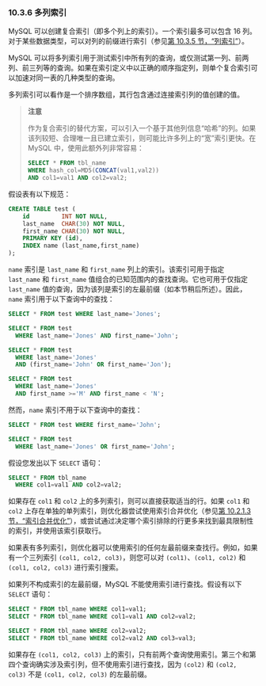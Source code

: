 ### 10.3.6 多列索引

MySQL 可以创建复合索引（即多个列上的索引）。一个索引最多可以包含 16 列。对于某些数据类型，可以对列的前缀进行索引（参见[第 10.3.5 节，“列索引”](#10.3.5-列索引)）。

MySQL 可以将多列索引用于测试索引中所有列的查询，或仅测试第一列、前两列、前三列等的查询。如果在索引定义中以正确的顺序指定列，则单个复合索引可以加速对同一表的几种类型的查询。

多列索引可以看作是一个排序数组，其行包含通过连接索引列的值创建的值。

> **注意**
>
> 作为复合索引的替代方案，可以引入一个基于其他列信息“哈希”的列。如果该列较短、合理唯一且已建立索引，则可能比许多列上的“宽”索引更快。在 MySQL 中，使用此额外列非常容易：
>
> ```sql
> SELECT * FROM tbl_name
> WHERE hash_col=MD5(CONCAT(val1,val2))
> AND col1=val1 AND col2=val2;
> ```

假设表有以下规范：

```sql
CREATE TABLE test (
    id         INT NOT NULL,
    last_name  CHAR(30) NOT NULL,
    first_name CHAR(30) NOT NULL,
    PRIMARY KEY (id),
    INDEX name (last_name,first_name)
);
```

`name` 索引是 `last_name` 和 `first_name` 列上的索引。该索引可用于指定 `last_name` 和 `first_name` 值组合的已知范围内的查找查询。它也可用于仅指定 `last_name` 值的查询，因为该列是索引的左最前缀（如本节稍后所述）。因此，`name` 索引用于以下查询中的查找：

```sql
SELECT * FROM test WHERE last_name='Jones';

SELECT * FROM test
  WHERE last_name='Jones' AND first_name='John';

SELECT * FROM test
  WHERE last_name='Jones'
  AND (first_name='John' OR first_name='Jon');

SELECT * FROM test
  WHERE last_name='Jones'
  AND first_name >='M' AND first_name < 'N';
```

然而，`name` 索引不用于以下查询中的查找：

```sql
SELECT * FROM test WHERE first_name='John';

SELECT * FROM test
  WHERE last_name='Jones' OR first_name='John';
```

假设您发出以下 `SELECT` 语句：

```sql
SELECT * FROM tbl_name
  WHERE col1=val1 AND col2=val2;
```

如果存在 `col1` 和 `col2` 上的多列索引，则可以直接获取适当的行。如果 `col1` 和 `col2` 上存在单独的单列索引，则优化器尝试使用索引合并优化（参见[第 10.2.1.3 节，“索引合并优化”](#10.2.1.3-索引合并优化)），或尝试通过决定哪个索引排除的行更多来找到最具限制性的索引，并使用该索引获取行。

如果表有多列索引，则优化器可以使用索引的任何左最前缀来查找行。例如，如果有一个三列索引 `(col1, col2, col3)`，则您可以对 `(col1)`、`(col1, col2)` 和 `(col1, col2, col3)` 进行索引搜索。

如果列不构成索引的左最前缀，MySQL 不能使用索引进行查找。假设有以下 `SELECT` 语句：

```sql
SELECT * FROM tbl_name WHERE col1=val1;
SELECT * FROM tbl_name WHERE col1=val1 AND col2=val2;

SELECT * FROM tbl_name WHERE col2=val2;
SELECT * FROM tbl_name WHERE col2=val2 AND col3=val3;
```

如果存在 `(col1, col2, col3)` 上的索引，只有前两个查询使用索引。第三个和第四个查询确实涉及索引列，但不使用索引进行查找，因为 `(col2)` 和 `(col2, col3)` 不是 `(col1, col2, col3)` 的左最前缀。
